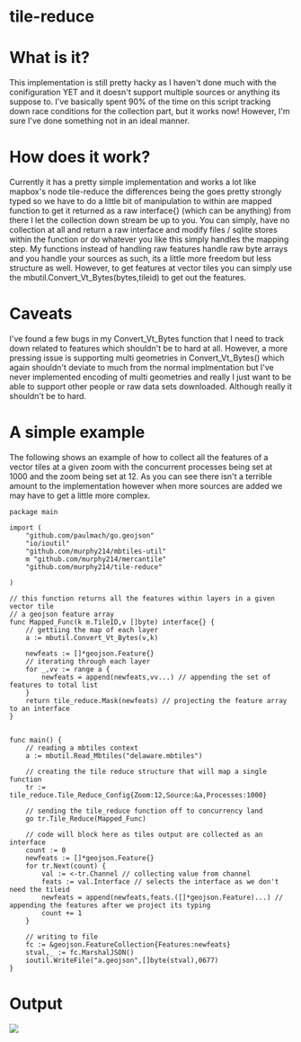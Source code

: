 # tile-reduce

# What is it?

This implementation is still pretty hacky as I haven't done much with the conifiguration YET and it doesn't support multiple sources or anything its suppose to. I've basically spent 90% of the time on this script tracking down race conditions for the collection part, but it works now! However, I'm sure I've done something not in an ideal manner. 

# How does it work?

Currently it has a pretty simple implementation and works a lot like mapbox's node tile-reduce the differences being the goes pretty strongly typed so we have to do a little bit of manipulation to within are mapped function to get it returned as a raw interface{} (which can be anything) from there I let the collection down stream be up to you. You can simply, have no collection at all and return a raw interface and modify files / sqlite stores within the function or do whatever you like this simply handles the mapping step. My functions instead of handling raw features handle raw byte arrays and you handle your sources as such, its a little more freedom but less structure as well. However, to get features at vector tiles you can simply use the mbutil.Convert_Vt_Bytes(bytes,tileid) to get out the features. 

# Caveats 

I've found a few bugs in my Convert_Vt_Bytes function that I need to track down related to features which shouldn't be to hard at all. However, a more pressing issue is supporting multi geometries in Convert_Vt_Bytes() which again shouldn't deviate to much from the normal implmentation but I've never implemented encoding of multi geometries and really I just want to be able to support other people or raw data sets downloaded. Although really it shouldn't be to hard. 

# A simple example 

The following shows an example of how to collect all the features of a vector tiles at a given zoom with the concurrent processes being set at 1000 and the zoom being set at 12. As you can see there isn't a terrible amount to the implementation however when more sources are added we may have to get a little more complex. 

```golang 
package main

import (
	"github.com/paulmach/go.geojson"
	"io/ioutil"
	"github.com/murphy214/mbtiles-util"
	m "github.com/murphy214/mercantile"
	"github.com/murphy214/tile-reduce"

)

// this function returns all the features within layers in a given vector tile  
// a geojson feature array 
func Mapped_Func(k m.TileID,v []byte) interface{} {
	// gettiing the map of each layer
	a := mbutil.Convert_Vt_Bytes(v,k)
	
	newfeats := []*geojson.Feature{}
	// iterating through each layer
	for _,vv := range a {	
		newfeats = append(newfeats,vv...) // appending the set of features to total list
	}
	return tile_reduce.Mask(newfeats) // projecting the feature array to an interface 
}


func main() {
	// reading a mbtiles context
	a := mbutil.Read_Mbtiles("delaware.mbtiles")

	// creating the tile reduce structure that will map a single function
	tr := tile_reduce.Tile_Reduce_Config{Zoom:12,Source:&a,Processes:1000}
	
	// sending the tile_reduce function off to concurrency land
	go tr.Tile_Reduce(Mapped_Func)

	// code will block here as tiles output are collected as an interface
	count := 0
	newfeats := []*geojson.Feature{}
	for tr.Next(count) {
		val := <-tr.Channel // collecting value from channel
		feats := val.Interface // selects the interface as we don't need the tileid
		newfeats = append(newfeats,feats.([]*geojson.Feature)...) // appending the features after we project its typing
		count += 1
	}

	// writing to file
	fc := &geojson.FeatureCollection{Features:newfeats}
	stval,_ := fc.MarshalJSON()
	ioutil.WriteFile("a.geojson",[]byte(stval),0677)
}
```

# Output 
![](https://user-images.githubusercontent.com/10904982/35489718-693345c8-0467-11e8-893f-cff74a4090c4.png)
